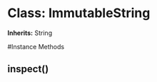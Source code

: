 # Class: ImmutableString
**Inherits:** String
    




#Instance Methods
## inspect() [](#method-i-inspect)

